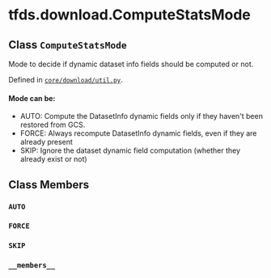 <div itemscope itemtype="http://developers.google.com/ReferenceObject">
<meta itemprop="name" content="tfds.download.ComputeStatsMode" />
<meta itemprop="path" content="Stable" />
<meta itemprop="property" content="AUTO"/>
<meta itemprop="property" content="FORCE"/>
<meta itemprop="property" content="SKIP"/>
<meta itemprop="property" content="__members__"/>
</div>

# tfds.download.ComputeStatsMode

## Class `ComputeStatsMode`

Mode to decide if dynamic dataset info fields should be computed or not.

Defined in [`core/download/util.py`](https://github.com/tensorflow/datasets/tree/master/tensorflow_datasets/core/download/util.py).

<!-- Placeholder for "Used in" -->

#### Mode can be:

* AUTO: Compute the DatasetInfo dynamic fields only if they haven't been
  restored from GCS.
* FORCE: Always recompute DatasetInfo dynamic  fields, even if they are
  already present
* SKIP: Ignore the dataset dynamic field computation (whether they already
  exist or not)

## Class Members

<h3 id="AUTO"><code>AUTO</code></h3>

<h3 id="FORCE"><code>FORCE</code></h3>

<h3 id="SKIP"><code>SKIP</code></h3>

<h3 id="__members__"><code>__members__</code></h3>

